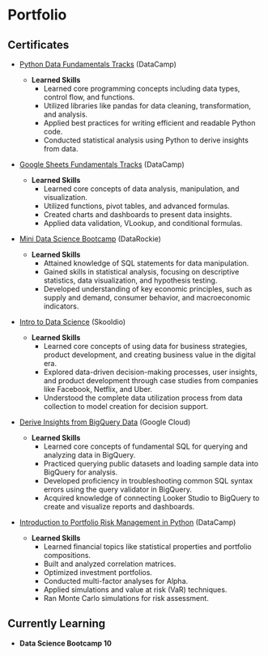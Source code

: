 # Portfolio

## Certificates
- [Python Data Fundamentals Tracks](https://www.datacamp.com/completed/statement-of-accomplishment/track/e4960c389c7d2b840651e6b958429b005e5e0c84) (DataCamp)
   - __Learned Skills__
      - Learned core programming concepts including data types, control flow, and functions.
      - Utilized libraries like pandas for data cleaning, transformation, and analysis.
      - Applied best practices for writing efficient and readable Python code.
      - Conducted statistical analysis using Python to derive insights from data.

- [Google Sheets Fundamentals Tracks](https://www.datacamp.com/completed/statement-of-accomplishment/track/aef4c86a4504f729d5d5ac6c2c8d047dddb99e60) (DataCamp)
   - __Learned Skills__
      - Learned core concepts of data analysis, manipulation, and visualization.
      - Utilized functions, pivot tables, and advanced formulas.
      - Created charts and dashboards to present data insights.
      - Applied data validation, VLookup, and conditional formulas.
    
- [Mini Data Science Bootcamp](https://data-science-bootcamp1.teachable.com/courses/2513612/certificate) (DataRockie)
   - __Learned Skills__
      - Attained knowledge of SQL statements for data manipulation.
      - Gained skills in statistical analysis, focusing on descriptive statistics, data visualization, and hypothesis testing.
      - Developed understanding of key economic principles, such as supply and demand, consumer behavior, and macroeconomic indicators.

- [Intro to Data Science](https://www.skooldio.com/certificate/7effdcf2-541d-4ede-a0bc-2a607cc0ff92) (Skooldio)
   - __Learned Skills__
      - Learned core concepts of using data for business strategies, product development, and creating business value in the digital era.
      - Explored data-driven decision-making processes, user insights, and product development through case studies from companies like Facebook, Netflix, and Uber.
      - Understood the complete data utilization process from data collection to model creation for decision support.
        
- [Derive Insights from BigQuery Data](https://www.cloudskillsboost.google/public_profiles/19ef75e2-7b00-4f62-a86c-b0ae55953f9e/badges/3921453) (Google Cloud)
   - __Learned Skills__
      - Learned core concepts of fundamental SQL for querying and analyzing data in BigQuery.
      - Practiced querying public datasets and loading sample data into BigQuery for analysis.
      - Developed proficiency in troubleshooting common SQL syntax errors using the query validator in BigQuery.
      - Acquired knowledge of connecting Looker Studio to BigQuery to create and visualize reports and dashboards.

- [Introduction to Portfolio Risk Management in Python](https://www.datacamp.com/completed/statement-of-accomplishment/course/b338903a316b4b45acf928659ff8c4198936c519) (DataCamp)
   - __Learned Skills__
      - Learned financial topics like statistical properties and portfolio compositions.
      - Built and analyzed correlation matrices.
      - Optimized investment portfolios.
      - Conducted multi-factor analyses for Alpha.
      - Applied simulations and value at risk (VaR) techniques.
      - Ran Monte Carlo simulations for risk assessment.
    
     
        
## Currently Learning
- __Data Science Bootcamp 10__
